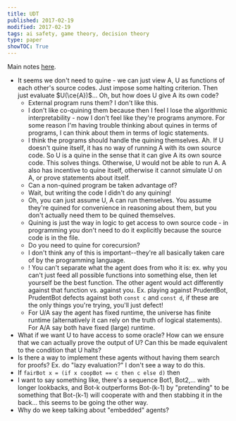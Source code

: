 ```yaml
---
title: UDT
published: 2017-02-19
modified: 2017-02-19
tags: ai safety, game theory, decision theory
type: paper
showTOC: True
---
```


Main notes [here](game_theory.html).

* It seems we don't need to quine - we can just view A, U as functions of each other's source codes. Just impose some halting criterion. Then just evaluate $U(\ce{A})$... Oh, but how does U give A its own code? 
	* External program runs them? I don't like this.
	* I don't like co-quining them because then I feel I lose the algorithmic interpretability - now I don't feel like they're programs anymore. For some reason I'm having trouble thinking about quines in terms of programs, I can think about them in terms of logic statements. 
	* I think the programs should handle the quining themselves. Ah. If U doesn't quine itself, it has no way of running A with its own source code. So U is a quine in the sense that it can give A its own source code. This solves things. Otherwise, U would not be able to run A. A also has incentive to quine itself, otherwise it cannot simulate U on A, or prove statements about itself. 
	* Can a non-quined program be taken advantage of?
	* Wait, but writing the code I didn't do any quining!
	* Oh, you can just assume U, A can run themselves. You assume they're quined for convenience in reasoning about them, but you don't actually need them to be quined themselves.
	* Quining is just the way in logic to get access to own source code - in programming you don't need to do it explicitly because the source code is in the file.
	* Do you need to quine for corecursion?
	* I don't think any of this is important--they're all basically taken care of by the programming language.
	* ! You can't separate what the agent does from who it is: ex. why you can't just feed all possible functions into something else, then let yourself be the best function. The other agent would act differently against that function vs. against you. Ex. playing against PrudentBot, PrudentBot defects against both `const c` and `const d`, if these are the only things you're trying, you'll just defect!
	* For U/A say the agent has fixed runtime, the universe has finite runtime (alternatively it can rely on the truth of logical statements).  For A/A say both have fixed (large) runtime.
* What if we want U to have access to some oracle? How can we ensure that we can actually prove the output of U? Can this be made equivalent to the condition that U halts?
* Is there a way to implement these agents without having them search for proofs? Ex. do "lazy evaluation?" I don't see a way to do this. 
* If `fairBot x = (if x coopBot == c then c else d)` then 
* I want to say something like, there's a sequence Bot1, Bot2,... with longer lookbacks, and Bot-k outperforms Bot-(k-1) by "pretending" to be something that Bot-(k-1) will cooperate with and then stabbing it in the back... this seems to be going the other way. 
* Why do we keep talking about "embedded" agents?
